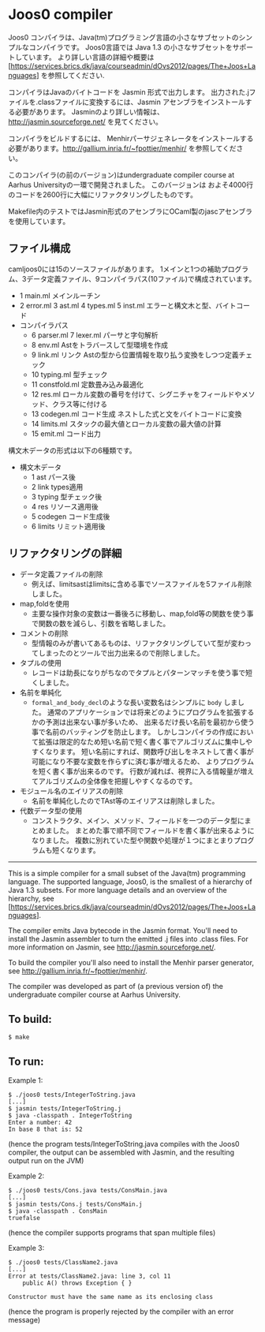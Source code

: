 Joos0 compiler
==============

Joos0 コンパイラは、Java(tm)プログラミング言語の小さなサブセットのシンプルなコンパイラです。
Joos0言語では Java 1.3 の小さなサブセットをサポートしています。
より詳しい言語の詳細や概要は [https://services.brics.dk/java/courseadmin/dOvs2012/pages/The+Joos+Languages] を参照してください.

コンパイラはJavaのバイトコードを Jasmin 形式で出力します。
出力された.jファイルを.classファイルに変換するには、Jasmin アセンブラをインストールする必要があります。
Jasminのより詳しい情報は、 http://jasmin.sourceforge.net/ を見てください。

コンパイラをビルドするには、 Menhirパーサジェネレータをインストールする必要があります。http://gallium.inria.fr/~fpottier/menhir/ を参照してください。

このコンパイラ(の前のバージョン)はundergraduate compiler course at Aarhus Universityの一環で開発されました。
このバージョンは およそ4000行のコードを2600行に大幅にリファクタリングしたものです。

Makefile内のテストではJasmin形式のアセンブラにOCaml製のjascアセンブラを使用しています。

ファイル構成
---------

camljoos0には15のソースファイルがあります。
1メインと1つの補助プログラム、3データ定義ファイル、9コンパイラパス(10ファイル)で構成されています。

- 1 main.ml メインルーチン
- 2 error.ml 3 ast.ml 4 types.ml 5 inst.ml エラーと構文木と型、バイトコード
- コンパイラパス
    - 6 parser.ml 7 lexer.ml パーサと字句解析
    - 8 env.ml Astをトラバースして型環境を作成
    - 9 link.ml リンク Astの型から位置情報を取り払う変換をしつつ定義チェック
    - 10 typing.ml 型チェック
    - 11 constfold.ml 定数畳み込み最適化
    - 12 res.ml ローカル変数の番号を付けて、シグニチャをフィールドやメソッド、クラス等に付ける
    - 13 codegen.ml コード生成 ネストした式と文をバイトコードに変換
    - 14 limits.ml スタックの最大値とローカル変数の最大値の計算
    - 15 emit.ml コード出力

構文木データの形式は以下の6種類です。

- 構文木データ
    - 1 ast パース後
    - 2 link types適用
    - 3 typing 型チェック後
    - 4 res リソース適用後
    - 5 codegen コード生成後
    - 6 limits リミット適用後

リファクタリングの詳細
-----------------

- データ定義ファイルの削除
    - 例えば、limitsastはlimitsに含める事でソースファイルを5ファイル削除しました。
- map,foldを使用
    - 主要な操作対象の変数は一番後ろに移動し、map,fold等の関数を使う事で関数の数を減らし、引数を省略しました。
- コメントの削除
    - 型情報のみが書いてあるものは、リファクタリングしていて型が変わってしまったのとツールで出力出来るので削除しました。
- タプルの使用
    - レコードは助長になりがちなのでタプルとパターンマッチを使う事で短くしました。
- 名前を単純化
    - `formal_and_body_decl`のような長い変数名はシンプルに `body` しました。
        通常のアプリケーションでは将来どのようにプログラムを拡張するかの予測は出来ない事が多いため、
        出来るだけ長い名前を最初から使う事で名前のバッティングを防止します。
        しかしコンパイラの作成において拡張は限定的なため短い名前で短く書く事でアルゴリズムに集中しやすくなります。
        短い名前にすれば、関数呼び出しをネストして書く事が可能になり不要な変数を作らずに済む事が増えるため、
        よりプログラムを短く書く事が出来るのです。
        行数が減れば、視界に入る情報量が増えてアルゴリズムの全体像を把握しやすくなるのです。
- モジュール名のエイリアスの削除
    - 名前を単純化したのでTAst等のエイリアスは削除しました。
- 代数データ型の使用
    - コンストラクタ、メイン、メソッド、フィールドを一つのデータ型にまとめました。
        まとめた事で順不同でフィールドを書く事が出来るようになりました。
        複数に別れていた型や関数や処理が１つにまとまりプログラムも短くなります。

-------

This is a simple compiler for a small subset of the Java(tm)
programming language. The supported language, Joos0, is the smallest
of a hierarchy of Java 1.3 subsets. For more language details and an
overview of the hierarchy, see
[https://services.brics.dk/java/courseadmin/dOvs2012/pages/The+Joos+Languages].

The compiler emits Java bytecode in the Jasmin format. You'll need to
install the Jasmin assembler to turn the emitted .j files into .class
files. For more information on Jasmin, see http://jasmin.sourceforge.net/.

To build the compiler you'll also need to install the Menhir parser
generator, see http://gallium.inria.fr/~fpottier/menhir/.

The compiler was developed as part of (a previous version of) the
undergraduate compiler course at Aarhus University.


To build:
---------

    $ make


To run:
-------

Example 1:

    $ ./joos0 tests/IntegerToString.java 
    [...]
    $ jasmin tests/IntegerToString.j
    $ java -classpath . IntegerToString
    Enter a number: 42
    In base 8 that is: 52

(hence the program tests/IntegerToString.java compiles with the Joos0
compiler, the output can be assembled with Jasmin, and the resulting
output run on the JVM)



Example 2:

    $ ./joos0 tests/Cons.java tests/ConsMain.java
    [...]
    $ jasmin tests/Cons.j tests/ConsMain.j
    $ java -classpath . ConsMain
    truefalse

(hence the compiler supports programs that span multiple files)



Example 3:

    $ ./joos0 tests/ClassName2.java 
    [...]
    Error at tests/ClassName2.java: line 3, col 11
        public A() throws Exception { }
    
    Constructor must have the same name as its enclosing class

(hence the program is properly rejected by the compiler with an error message)
